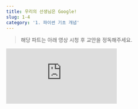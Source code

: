 ```yaml
---
title: 우리의 선생님은 Google!
slug: 1-4
category: '1. 파이썬 기초 개념'
---
```


> 해당 파트는 아래 영상 시청 후 교안을 정독해주세요.

<iframe class="w-full" style="aspect-ratio: 16 / 9;" src="https://www.youtube.com/embed/Q-sHj1WRKbw" title="YouTube video player" frameborder="0" allow="accelerometer; autoplay; clipboard-write; encrypted-media; gyroscope; picture-in-picture" allowfullscreen></iframe>
